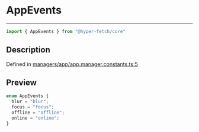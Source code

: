 

# AppEvents

<div class="api-docs__separator" data-reactroot="">

---

</div><div class="api-docs__import" data-reactroot="">

```ts
import { AppEvents } from "@hyper-fetch/core"
```

</div><div class="api-docs__section">

## Description

</div><div class="api-docs__description"><span class="api-docs__do-not-parse">



</span></div><p class="api-docs__definition">

Defined in [managers/app/app.manager.constants.ts:5](https://github.com/BetterTyped/hyper-fetch/blob/6c3eaa91/packages/core/src/managers/app/app.manager.constants.ts#L5)

</p><div class="api-docs__section">

## Preview

</div><div class="api-docs__preview enum">

```ts
enum AppEvents {
  blur = "blur"; 
  focus = "focus"; 
  offline = "offline"; 
  online = "online"; 
}
```

</div>